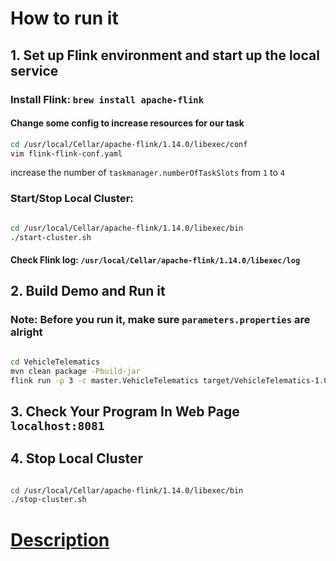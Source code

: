 # How to run it
## 1. Set up Flink environment and start up the local service
### Install Flink: `brew install apache-flink`

#### Change some config to increase resources for our task
```bash
cd /usr/local/Cellar/apache-flink/1.14.0/libexec/conf
vim flink-flink-conf.yaml
```

increase the number of `taskmanager.numberOfTaskSlots` from `1` to `4`

### Start/Stop Local Cluster:

```bash

cd /usr/local/Cellar/apache-flink/1.14.0/libexec/bin
./start-cluster.sh

```

#### Check Flink log: `/usr/local/Cellar/apache-flink/1.14.0/libexec/log`


## 2. Build Demo and Run it

### Note: Before you run it, make sure `parameters.properties` are alright


```bash

cd VehicleTelematics
mvn clean package -Pbuild-jar
flink run -p 3 -c master.VehicleTelematics target/VehicleTelematics-1.0-SNAPSHOT.jar $PATH_TO_INPUT_FILE $PATH_TO_OUTPUT_FOLDER
```

## 3. Check Your Program In Web Page `localhost:8081`

## 4. Stop Local Cluster

```bash

cd /usr/local/Cellar/apache-flink/1.14.0/libexec/bin
./stop-cluster.sh

```

# [Description](./docs/README.md)